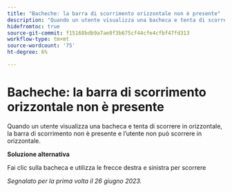 ```yaml
---
title: "Bacheche: la barra di scorrimento orizzontale non è presente"
description: "Quando un utente visualizza una bacheca e tenta di scorrere in orizzontale, la barra di scorrimento non è presente e l’utente non può scorrere in orizzontale."
hidefromtoc: true
source-git-commit: f15168bdb9a7ae0f3b675cf44cfe4cfbf47fd313
workflow-type: tm+mt
source-wordcount: '75'
ht-degree: 6%

---
```



# Bacheche: la barra di scorrimento orizzontale non è presente

Quando un utente visualizza una bacheca e tenta di scorrere in orizzontale, la barra di scorrimento non è presente e l’utente non può scorrere in orizzontale.

**Soluzione alternativa**

Fai clic sulla bacheca e utilizza le frecce destra e sinistra per scorrere

_Segnalato per la prima volta il 26 giugno 2023._

